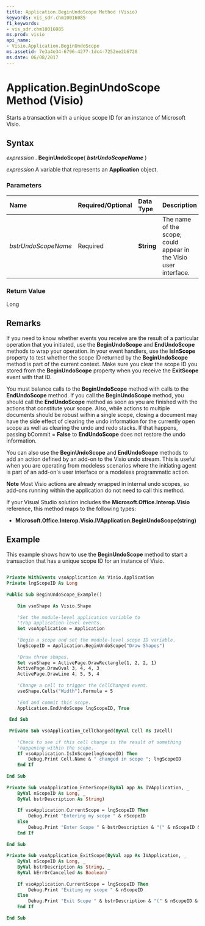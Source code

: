 ```yaml
---
title: Application.BeginUndoScope Method (Visio)
keywords: vis_sdr.chm10016085
f1_keywords:
- vis_sdr.chm10016085
ms.prod: visio
api_name:
- Visio.Application.BeginUndoScope
ms.assetid: 7e3a4e34-6796-4277-1dc4-7252ee2b6720
ms.date: 06/08/2017
---
```



# Application.BeginUndoScope Method (Visio)

Starts a transaction with a unique scope ID for an instance of Microsoft Visio.


## Syntax

 _expression_ . **BeginUndoScope**( **_bstrUndoScopeName_** )

 _expression_ A variable that represents an **Application** object.


### Parameters



|**Name**|**Required/Optional**|**Data Type**|**Description**|
|:-----|:-----|:-----|:-----|
| _bstrUndoScopeName_|Required| **String**|The name of the scope; could appear in the Visio user interface.|

### Return Value

Long


## Remarks

If you need to know whether events you receive are the result of a particular operation that you initiated, use the  **BeginUndoScope** and **EndUndoScope** methods to wrap your operation. In your event handlers, use the **IsInScope** property to test whether the scope ID returned by the **BeginUndoScope** method is part of the current context. Make sure you clear the scope ID you stored from the **BeginUndoScope** property when you receive the **ExitScope** event with that ID.

You must balance calls to the  **BeginUndoScope** method with calls to the **EndUndoScope** method. If you call the **BeginUndoScope** method, you should call the **EndUndoScope** method as soon as you are finished with the actions that constitute your scope. Also, while actions to multiple documents should be robust within a single scope, closing a document may have the side effect of clearing the undo information for the currently open scope as well as clearing the undo and redo stacks. If that happens, passing bCommit = **False** to **EndUndoScope** does not restore the undo information.

You can also use the  **BeginUndoScope** and **EndUndoScope** methods to add an action defined by an add-on to the Visio undo stream. This is useful when you are operating from modeless scenarios where the initiating agent is part of an add-on's user interface or a modeless programmatic action.


 **Note**  Most Visio actions are already wrapped in internal undo scopes, so add-ons running within the application do not need to call this method.

If your Visual Studio solution includes the  **Microsoft.Office.Interop.Visio** reference, this method maps to the following types:


-  **Microsoft.Office.Interop.Visio.IVApplication.BeginUndoScope(string)**
    

## Example

This example shows how to use the  **BeginUndoScope** method to start a transaction that has a unique scope ID for an instance of Visio.


```vb
 
Private WithEvents vsoApplication As Visio.Application  
Private lngScopeID As Long 
 
Public Sub BeginUndoScope_Example()  
 
    Dim vsoShape As Visio.Shape  
 
    'Set the module-level application variable to  
    'trap application-level events.  
    Set vsoApplication = Application  
 
    'Begin a scope and set the module-level scope ID variable.  
    lngScopeID = Application.BeginUndoScope("Draw Shapes")  
 
    'Draw three shapes.  
    Set vsoShape = ActivePage.DrawRectangle(1, 2, 2, 1)  
    ActivePage.DrawOval 3, 4, 4, 3  
    ActivePage.DrawLine 4, 5, 5, 4  
 
    'Change a cell to trigger the CellChanged event.  
    vsoShape.Cells("Width").Formula = 5  
 
    'End and commit this scope.  
    Application.EndUndoScope lngScopeID, True 
 
 End Sub   
 
 Private Sub vsoApplication_CellChanged(ByVal Cell As IVCell)  
 
    'Check to see if this cell change is the result of something  
    'happening within the scope.  
    If vsoApplication.IsInScope(lngScopeID) Then  
        Debug.Print Cell.Name & " changed in scope "; lngScopeID  
    End If   
 
End Sub   
 
Private Sub vsoApplication_EnterScope(ByVal app As IVApplication, _  
    ByVal nScopeID As Long, _  
    ByVal bstrDescription As String)  
 
    If vsoApplication.CurrentScope = lngScopeID Then  
        Debug.Print "Entering my scope " & nScopeID  
    Else  
        Debug.Print "Enter Scope " & bstrDescription & "(" & nScopeID & ")"  
    End If  
  
End Sub   
 
Private Sub vsoApplication_ExitScope(ByVal app As IVApplication, _  
    ByVal nScopeID As Long, _  
    ByVal bstrDescription As String, _  
    ByVal bErrOrCancelled As Boolean)  
 
    If vsoApplication.CurrentScope = lngScopeID Then  
        Debug.Print "Exiting my scope " & nScopeID  
    Else  
        Debug.Print "Exit Scope " & bstrDescription & "(" & nScopeID & ")"  
    End If   
 
End Sub
```


